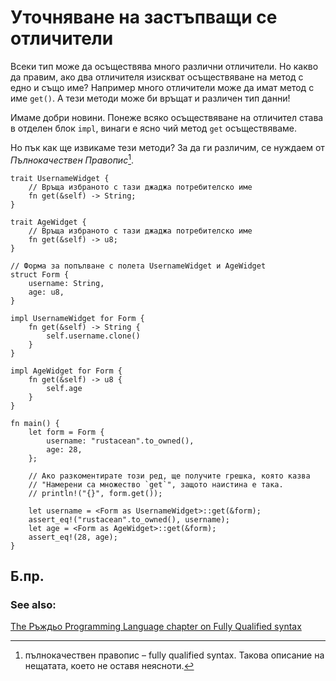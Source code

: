# Уточняване на застъпващи се отличители 

Всеки тип може да осъществява много различни отличители. Но какво да правим,
ако два отличителя изискват осъществяване на метод с едно и също име? Например
много отличители може да имат метод с име `get()`. А тези методи може би връщат
и различен тип данни!

Имаме добри новини. Понеже всяко осъществяване на отличител става в отделен
блок `impl`, винаги е ясно чий метод `get` осъществяваме.

Но пък как ще извикаме тези методи? За да ги различим, се нуждаем от
_Пълнокачествен Правопис_[^fully_qualified].

```rust,editable
trait UsernameWidget {
    // Връща избраното с тази джаджа потребителско име
    fn get(&self) -> String;
}

trait AgeWidget {
    // Връща избраното с тази джаджа потребителско име
    fn get(&self) -> u8;
}

// Форма за попълване с полета UsernameWidget и AgeWidget
struct Form {
    username: String,
    age: u8,
}

impl UsernameWidget for Form {
    fn get(&self) -> String {
        self.username.clone()
    }
}

impl AgeWidget for Form {
    fn get(&self) -> u8 {
        self.age
    }
}

fn main() {
    let form = Form {
        username: "rustacean".to_owned(),
        age: 28,
    };

    // Ако разкоментирате този ред, ще получите грешка, която казва
    // "Намерени са множество `get`", защото наистина е така.
    // println!("{}", form.get());

    let username = <Form as UsernameWidget>::get(&form);
    assert_eq!("rustacean".to_owned(), username);
    let age = <Form as AgeWidget>::get(&form);
    assert_eq!(28, age);
}
```

## Б.пр.

[^fully_qualified]: пълнокачествен правопис – fully qualified syntax. Такова
  описание на нещатата, което не оставя неясноти.

### See also:

[The Ръждьо Programming Language chapter on Fully Qualified syntax][trpl_fqsyntax]

[trpl_fqsyntax]: https://doc.rust-lang.org/book/ch19-03-advanced-traits.html#fully-qualified-syntax-for-disambiguation-calling-methods-with-the-same-name
